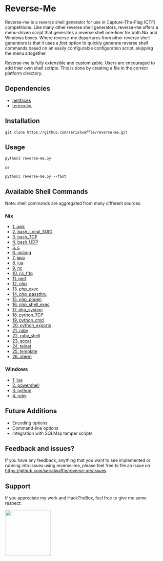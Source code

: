 # Reverse-Me
Reverse-me is a reverse shell generator for use in Capture-The-Flag (CTF) competitions.  Like many other reverse shell generators, reverse-me offers a menu-driven script that generates a reverse shell one-liner for both Nix and Windows boxes.  Where reverse-me departures from other reverse shell generators is that it uses a *fast* option to quickly generate reverse shell commands based on an easily configurable configuration script, skipping the menu altogether.   

Reverse-me is fully extensible and customizable.  Users are encouraged to add thier own shell scripts.  This is done by creating a file in the correct platform directory.  

## Dependencies 
- [netifaces](https://pypi.org/project/netifaces/)
- [termcolor](https://pypi.org/project/termcolor/)


## Installation
```
git clone https://github.com/serialwaffle/reverse-me.git
```

## Usage
```
python3 reverse-me.py 
```
or
```
python3 reverse-me.py --fast
```

## Available Shell Commands
Note: shell commands are aggregated from many different sources.
### Nix

- [1. awk](https://github.com/serialwaffle/reverse-me/blob/master/cmds/nix/awk)
- [2. bash_Local_SUID](https://github.com/serialwaffle/reverse-me/blob/master/cmds/nix/bash_Local_SUID)
- [3. bash_TCP](https://github.com/serialwaffle/reverse-me/blob/master/cmds/nix/bash_TCP)
- [4. bash_UDP](https://github.com/serialwaffle/reverse-me/blob/master/cmds/nix/bash_UDP)
- [5. c](https://github.com/serialwaffle/reverse-me/blob/master/cmds/nix/c)
- [6. golang](https://github.com/serialwaffle/reverse-me/blob/master/cmds/nix/golang)
- [7. java](https://github.com/serialwaffle/reverse-me/blob/master/cmds/nix/java)
- [8. lua](https://github.com/serialwaffle/reverse-me/blob/master/cmds/nix/lua)
- [9. nc](https://github.com/serialwaffle/reverse-me/blob/master/cmds/nix/nc)
- [10. nc_fifo](https://github.com/serialwaffle/reverse-me/blob/master/cmds/nix/nc_fifo)
- [11. perl](https://github.com/serialwaffle/reverse-me/blob/master/cmds/nix/perl)
- [12. php](https://github.com/serialwaffle/reverse-me/blob/master/cmds/nix/php)
- [13. php_exec](https://github.com/serialwaffle/reverse-me/blob/master/cmds/nix/php_exec)
- [14. php_passthru](https://github.com/serialwaffle/reverse-me/blob/master/cmds/nix/php_passthru)
- [15. php_popen](https://github.com/serialwaffle/reverse-me/blob/master/cmds/nix/php_popen)
- [16. php_shell_exec](https://github.com/serialwaffle/reverse-me/blob/master/cmds/nix/php_shell_exec)
- [17. php_system](https://github.com/serialwaffle/reverse-me/blob/master/cmds/nix/php_system)
- [18. python_TCP](https://github.com/serialwaffle/reverse-me/blob/master/cmds/nix/python_TCP)
- [19. python_cmd](https://github.com/serialwaffle/reverse-me/blob/master/cmds/nix/python_cmd)
- [20. python_exports](https://github.com/serialwaffle/reverse-me/blob/master/cmds/nix/python_exports)
- [21. ruby](https://github.com/serialwaffle/reverse-me/blob/master/cmds/nix/ruby)
- [22. ruby_shell](https://github.com/serialwaffle/reverse-me/blob/master/cmds/nix/ruby_shell)
- [23. socat](https://github.com/serialwaffle/reverse-me/blob/master/cmds/nix/socat)
- [24. telnet](https://github.com/serialwaffle/reverse-me/blob/master/cmds/nix/telnet)
- [25. template](https://github.com/serialwaffle/reverse-me/blob/master/cmds/nix/template)
- [26. xterm](https://github.com/serialwaffle/reverse-me/blob/master/cmds/nix/xterm)

### Windows
- [1. lua](https://github.com/serialwaffle/reverse-me/blob/master/cmds/win/lua)
- [2. powershell](https://github.com/serialwaffle/reverse-me/blob/master/cmds/win/powershell)
- [3. python](https://github.com/serialwaffle/reverse-me/blob/master/cmds/win/python)
- [4. ruby](https://github.com/serialwaffle/reverse-me/blob/master/cmds/win/ruby)


## Future Additions
- Encoding options
- Command-line options
- Integration with SQLMap tamper scripts

## Feedback and issues?
If you have any feedback, anything that you want to see implemented or running into issues using reverse-me, please feel free to file an issue on https://github.com/serialwaffle/reverse-me/issues


## Support
If you appreciate my work and HackTheBox, feel free to give me some respect:

<a href="https://www.hackthebox.eu/profile/5305"><img src="https://www.hackthebox.eu/badge/image/5305" width="150"></a>

